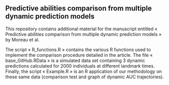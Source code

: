 ## Predictive abilities comparison from multiple dynamic prediction models


This repository contains additional material for the manuscript entitled « Predictive abilities comparison from multiple dynamic prediction models » by Moreau et al.

The script « R_functions.R » contains the various R functions used to implement the comparison procedure detailed in the article. The file « base_GitHub.RData » is a simulated data set containing 3 dynamic predictions calculated for 2000 individuals at different landmark times. Finally, the script « Example.R » is an R application of our methodology on these same data (comparison test and graph of dynamic AUC trajectories).
